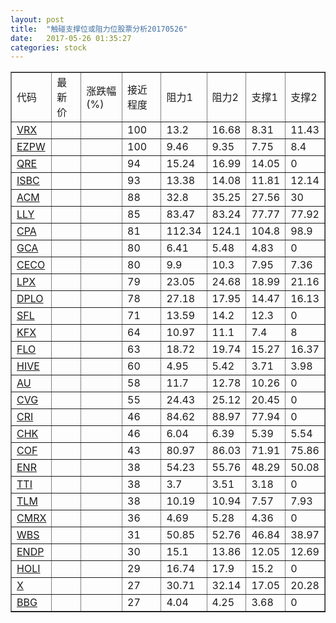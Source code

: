 ```yaml
---
layout: post
title:  "触碰支撑位或阻力位股票分析20170526"
date:   2017-05-26 01:35:27
categories: stock
---
```

<script type="text/javascript">
var stockList = []
stockList.push('gb_vrx');
stockList.push('gb_ezpw');
stockList.push('gb_qre');
stockList.push('gb_isbc');
stockList.push('gb_acm');
stockList.push('gb_lly');
stockList.push('gb_cpa');
stockList.push('gb_gca');
stockList.push('gb_ceco');
stockList.push('gb_lpx');
stockList.push('gb_dplo');
stockList.push('gb_sfl');
stockList.push('gb_kfx');
stockList.push('gb_flo');
stockList.push('gb_hive');
stockList.push('gb_au');
stockList.push('gb_cvg');
stockList.push('gb_cri');
stockList.push('gb_chk');
stockList.push('gb_cof');
stockList.push('gb_enr');
stockList.push('gb_tti');
stockList.push('gb_tlm');
stockList.push('gb_cmrx');
stockList.push('gb_wbs');
stockList.push('gb_endp');
stockList.push('gb_holi');
stockList.push('gb_x');
stockList.push('gb_bbg');
</script>
<table border="1">
 <tr>
 <td>代码</td>
 <td>最新价</td>
 <td>涨跌幅(%)</td>
 <td>接近程度</td>
 <td>阻力1</td>
 <td>阻力2</td>
 <td>支撑1</td>
 <td>支撑2</td>
</tr>
  <tr id="vrx" class="red">
  <td><a href="http://stock.finance.sina.com.cn/usstock/quotes/VRX.html" target="_blank">VRX</a></td><td></td><td></td><td>100</td><td>13.2</td><td>16.68</td><td>8.31</td><td>11.43</td></tr>
  <tr id="ezpw" class="green">
  <td><a href="http://stock.finance.sina.com.cn/usstock/quotes/EZPW.html" target="_blank">EZPW</a></td><td></td><td></td><td>100</td><td>9.46</td><td>9.35</td><td>7.75</td><td>8.4</td></tr>
  <tr id="qre" class="red">
  <td><a href="http://stock.finance.sina.com.cn/usstock/quotes/QRE.html" target="_blank">QRE</a></td><td></td><td></td><td>94</td><td>15.24</td><td>16.99</td><td>14.05</td><td>0</td></tr>
  <tr id="isbc" class="red">
  <td><a href="http://stock.finance.sina.com.cn/usstock/quotes/ISBC.html" target="_blank">ISBC</a></td><td></td><td></td><td>93</td><td>13.38</td><td>14.08</td><td>11.81</td><td>12.14</td></tr>
  <tr id="acm" class="red">
  <td><a href="http://stock.finance.sina.com.cn/usstock/quotes/ACM.html" target="_blank">ACM</a></td><td></td><td></td><td>88</td><td>32.8</td><td>35.25</td><td>27.56</td><td>30</td></tr>
  <tr id="lly" class="green">
  <td><a href="http://stock.finance.sina.com.cn/usstock/quotes/LLY.html" target="_blank">LLY</a></td><td></td><td></td><td>85</td><td>83.47</td><td>83.24</td><td>77.77</td><td>77.92</td></tr>
  <tr id="cpa" class="red">
  <td><a href="http://stock.finance.sina.com.cn/usstock/quotes/CPA.html" target="_blank">CPA</a></td><td></td><td></td><td>81</td><td>112.34</td><td>124.1</td><td>104.8</td><td>98.9</td></tr>
  <tr id="gca" class="green">
  <td><a href="http://stock.finance.sina.com.cn/usstock/quotes/GCA.html" target="_blank">GCA</a></td><td></td><td></td><td>80</td><td>6.41</td><td>5.48</td><td>4.83</td><td>0</td></tr>
  <tr id="ceco" class="red">
  <td><a href="http://stock.finance.sina.com.cn/usstock/quotes/CECO.html" target="_blank">CECO</a></td><td></td><td></td><td>80</td><td>9.9</td><td>10.3</td><td>7.95</td><td>7.36</td></tr>
  <tr id="lpx" class="red">
  <td><a href="http://stock.finance.sina.com.cn/usstock/quotes/LPX.html" target="_blank">LPX</a></td><td></td><td></td><td>79</td><td>23.05</td><td>24.68</td><td>18.99</td><td>21.16</td></tr>
  <tr id="dplo" class="red">
  <td><a href="http://stock.finance.sina.com.cn/usstock/quotes/DPLO.html" target="_blank">DPLO</a></td><td></td><td></td><td>78</td><td>27.18</td><td>17.95</td><td>14.47</td><td>16.13</td></tr>
  <tr id="sfl" class="red">
  <td><a href="http://stock.finance.sina.com.cn/usstock/quotes/SFL.html" target="_blank">SFL</a></td><td></td><td></td><td>71</td><td>13.59</td><td>14.2</td><td>12.3</td><td>0</td></tr>
  <tr id="kfx" class="green">
  <td><a href="http://stock.finance.sina.com.cn/usstock/quotes/KFX.html" target="_blank">KFX</a></td><td></td><td></td><td>64</td><td>10.97</td><td>11.1</td><td>7.4</td><td>8</td></tr>
  <tr id="flo" class="red">
  <td><a href="http://stock.finance.sina.com.cn/usstock/quotes/FLO.html" target="_blank">FLO</a></td><td></td><td></td><td>63</td><td>18.72</td><td>19.74</td><td>15.27</td><td>16.37</td></tr>
  <tr id="hive" class="red">
  <td><a href="http://stock.finance.sina.com.cn/usstock/quotes/HIVE.html" target="_blank">HIVE</a></td><td></td><td></td><td>60</td><td>4.95</td><td>5.42</td><td>3.71</td><td>3.98</td></tr>
  <tr id="au" class="red">
  <td><a href="http://stock.finance.sina.com.cn/usstock/quotes/AU.html" target="_blank">AU</a></td><td></td><td></td><td>58</td><td>11.7</td><td>12.78</td><td>10.26</td><td>0</td></tr>
  <tr id="cvg" class="red">
  <td><a href="http://stock.finance.sina.com.cn/usstock/quotes/CVG.html" target="_blank">CVG</a></td><td></td><td></td><td>55</td><td>24.43</td><td>25.12</td><td>20.45</td><td>0</td></tr>
  <tr id="cri" class="red">
  <td><a href="http://stock.finance.sina.com.cn/usstock/quotes/CRI.html" target="_blank">CRI</a></td><td></td><td></td><td>46</td><td>84.62</td><td>88.97</td><td>77.94</td><td>0</td></tr>
  <tr id="chk" class="green">
  <td><a href="http://stock.finance.sina.com.cn/usstock/quotes/CHK.html" target="_blank">CHK</a></td><td></td><td></td><td>46</td><td>6.04</td><td>6.39</td><td>5.39</td><td>5.54</td></tr>
  <tr id="cof" class="red">
  <td><a href="http://stock.finance.sina.com.cn/usstock/quotes/COF.html" target="_blank">COF</a></td><td></td><td></td><td>43</td><td>80.97</td><td>86.03</td><td>71.91</td><td>75.86</td></tr>
  <tr id="enr" class="green">
  <td><a href="http://stock.finance.sina.com.cn/usstock/quotes/ENR.html" target="_blank">ENR</a></td><td></td><td></td><td>38</td><td>54.23</td><td>55.76</td><td>48.29</td><td>50.08</td></tr>
  <tr id="tti" class="green">
  <td><a href="http://stock.finance.sina.com.cn/usstock/quotes/TTI.html" target="_blank">TTI</a></td><td></td><td></td><td>38</td><td>3.7</td><td>3.51</td><td>3.18</td><td>0</td></tr>
  <tr id="tlm" class="green">
  <td><a href="http://stock.finance.sina.com.cn/usstock/quotes/TLM.html" target="_blank">TLM</a></td><td></td><td></td><td>38</td><td>10.19</td><td>10.94</td><td>7.57</td><td>7.93</td></tr>
  <tr id="cmrx" class="red">
  <td><a href="http://stock.finance.sina.com.cn/usstock/quotes/CMRX.html" target="_blank">CMRX</a></td><td></td><td></td><td>36</td><td>4.69</td><td>5.28</td><td>4.36</td><td>0</td></tr>
  <tr id="wbs" class="red">
  <td><a href="http://stock.finance.sina.com.cn/usstock/quotes/WBS.html" target="_blank">WBS</a></td><td></td><td></td><td>31</td><td>50.85</td><td>52.76</td><td>46.84</td><td>38.97</td></tr>
  <tr id="endp" class="green">
  <td><a href="http://stock.finance.sina.com.cn/usstock/quotes/ENDP.html" target="_blank">ENDP</a></td><td></td><td></td><td>30</td><td>15.1</td><td>13.86</td><td>12.05</td><td>12.69</td></tr>
  <tr id="holi" class="red">
  <td><a href="http://stock.finance.sina.com.cn/usstock/quotes/HOLI.html" target="_blank">HOLI</a></td><td></td><td></td><td>29</td><td>16.74</td><td>17.9</td><td>15.2</td><td>0</td></tr>
  <tr id="x" class="green">
  <td><a href="http://stock.finance.sina.com.cn/usstock/quotes/X.html" target="_blank">X</a></td><td></td><td></td><td>27</td><td>30.71</td><td>32.14</td><td>17.05</td><td>20.28</td></tr>
  <tr id="bbg" class="red">
  <td><a href="http://stock.finance.sina.com.cn/usstock/quotes/BBG.html" target="_blank">BBG</a></td><td></td><td></td><td>27</td><td>4.04</td><td>4.25</td><td>3.68</td><td>0</td></tr>
</table>
